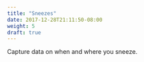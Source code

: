 ```yaml
---
title: "Sneezes"
date: 2017-12-28T21:11:50-08:00
weight: 5
draft: true
---
```


Capture data on when and where you sneeze.

<!--more-->
